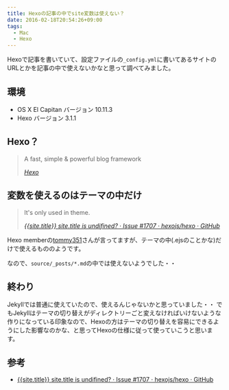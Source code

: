 ```yaml
---
title: Hexoの記事の中でsite変数は使えない？
date: 2016-02-18T20:54:26+09:00
tags:
  - Mac
  - Hexo
---
```

Hexoで記事を書いていて、設定ファイルの`_config.yml`に書いてあるサイトのURLとかを記事の中で使えないかなと思って調べてみました。

<!-- more -->

## 環境

* OS X El Capitan バージョン 10.11.3
* Hexo バージョン 3.1.1

## Hexo？

> A fast, simple & powerful blog framework
>
> <cite>[Hexo](https://hexo.io)</cite>

## 変数を使えるのはテーマの中だけ

> It's only used in theme.
>
> <cite>[{{site.title}} site.title is undifined? · Issue #1707 · hexojs/hexo · GitHub](https://github.com/hexojs/hexo/issues/1707)</cite>

Hexo memberの[tommy351](https://github.com/tommy351)さんが言ってますが、テーマの中(.ejsのことかな)だけで使えるもののようです。

なので、`source/_posts/*.md`の中では使えないようでした・・

## 終わり

Jekyllでは普通に使えていたので、使えるんじゃないかと思っていました・・
でもJekyllはテーマの切り替えがディレクトリーごと変えなければいけないような作りになっている印象なので、Hexoの方はテーマの切り替えを容易にできるようにした影響なのかな、と思ってHexoの仕様に従って使っていこうと思います。

## 参考

* [{{site.title}} site.title is undifined? · Issue #1707 · hexojs/hexo · GitHub](https://github.com/hexojs/hexo/issues/1707)
